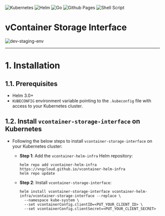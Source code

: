 ![Kubernetes](https://img.shields.io/badge/kubernetes-%23326ce5.svg?style=for-the-badge&logo=kubernetes&logoColor=white) ![Helm](https://img.shields.io/badge/Helm-0F1689?style=for-the-badge&logo=Helm&labelColor=0F1689) ![Go](https://img.shields.io/badge/go-%2300ADD8.svg?style=for-the-badge&logo=go&logoColor=white) ![Github Pages](https://img.shields.io/badge/github%20pages-121013?style=for-the-badge&logo=github&logoColor=white) ![Shell Script](https://img.shields.io/badge/shell_script-%23121011.svg?style=for-the-badge&logo=gnu-bash&logoColor=white)
# vContainer Storage Interface
![dev-staging-env](https://badgen.net/badge/DEV-STAGING/environment/blue?icon=github)
<hr>

# 1. Installation
## 1.1. Prerequisites
- Helm 3.0+
- `KUBECONFIG` environment variable pointing to the `.kubeconfig` file with access to your Kubernetes cluster.

## 1.2. Install `vcontainer-storage-interface` on Kubernetes
- Following the below steps to install `vcontainer-storage-interface` on your Kubernetes cluster:
  - **Step 1**: Add the `vcontainer-helm-infra` Helm repository:
    ```
    helm repo add vcontainer-helm-infra https://vngcloud.github.io/vcontainer-helm-infra
    helm repo update
    ```

  - **Step 2**: Install `vcontainer-storage-interface`:
    ```
    helm install vcontainer-storage-interface vcontainer-helm-infra/vcontainer-storage-interface --replace \
      --namespace kube-system \
      --set vcontainerConfig.clientID=<PUT_YOUR_CLIENT_ID> \
      --set vcontainerConfig.clientSecret=<PUT_YOUR_CLIENT_SECRET>
    ```


